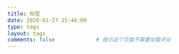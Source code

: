 ```yaml
---
title: 标签
date: 2020-01-27 15:44:09
type: tags
layout: tags
comments: false             # 提示这个页面不需要加载评论
---
```

